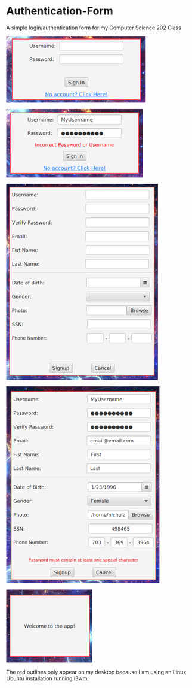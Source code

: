# Authentication-Form
A simple login/authentication form for my Computer Science 202 Class



![Login](/src/Images/Login.png)

![Incorrect Password](src/Images/Incorrect_Password.png)


![Signup](/src/Images/Signup.png)


![Signup Error](/src/Images/Signup_Error.png)


![Success](/src/Images/Success.png)

The red outlines only appear on my desktop because I am using an Linux Ubuntu installation running i3wm.
